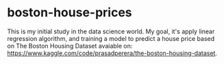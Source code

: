 # boston-house-prices
This is my initial study in the data science world. My goal, it's apply linear regression algorithm, and training a model to predict a house price based on The Boston Housing Dataset avaiable on: https://www.kaggle.com/code/prasadperera/the-boston-housing-dataset.

